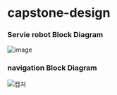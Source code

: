 # capstone-design  
### Servie robot Block Diagram  
![image](https://user-images.githubusercontent.com/94602114/175318217-ec607ce4-3d4f-4d13-819b-c79d845eed28.png)

### navigation Block Diagram  
![캡처](https://user-images.githubusercontent.com/94602114/175317866-de436de3-97ef-48f4-bdc5-c7f0723f87fb.PNG)

